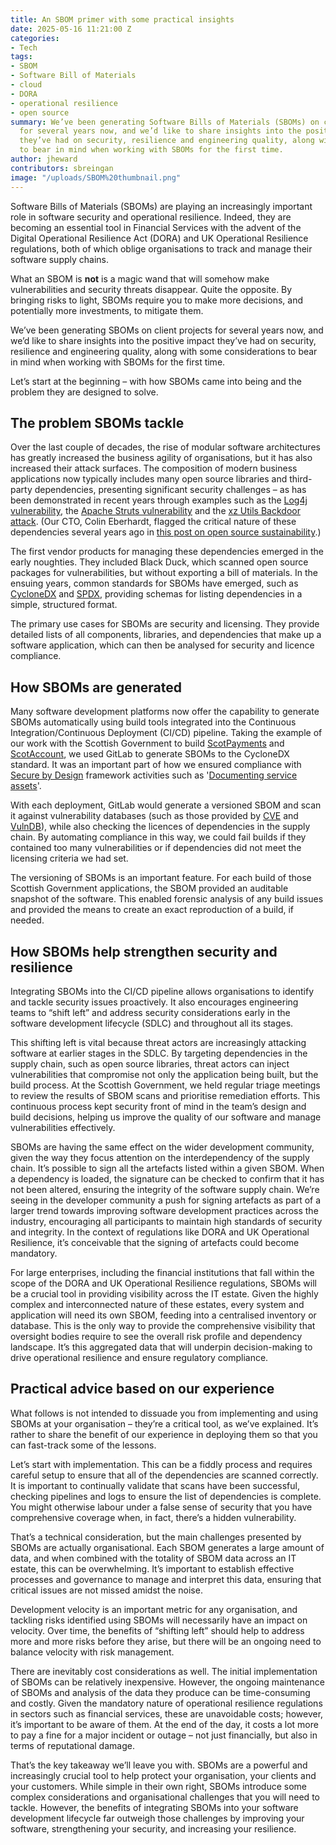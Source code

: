 ```yaml
---
title: An SBOM primer with some practical insights
date: 2025-05-16 11:21:00 Z
categories:
- Tech
tags:
- SBOM
- Software Bill of Materials
- cloud
- DORA
- operational resilience
- open source
summary: We’ve been generating Software Bills of Materials (SBOMs) on client projects
  for several years now, and we’d like to share insights into the positive impact
  they’ve had on security, resilience and engineering quality, along with some considerations
  to bear in mind when working with SBOMs for the first time.
author: jheward
contributors: sbreingan
image: "/uploads/SBOM%20thumbnail.png"
---
```


Software Bills of Materials (SBOMs) are playing an increasingly important role in software security and operational resilience. Indeed, they are becoming an essential tool in Financial Services with the advent of the Digital Operational Resilience Act (DORA) and UK Operational Resilience regulations, both of which oblige organisations to track and manage their software supply chains.

What an SBOM is **not** is a magic wand that will somehow make vulnerabilities and security threats disappear. Quite the opposite. By bringing risks to light, SBOMs require you to make more decisions, and potentially more investments, to mitigate them.

We’ve been generating SBOMs on client projects for several years now, and we’d like to share insights into the positive impact they’ve had on security, resilience and engineering quality, along with some considerations to bear in mind when working with SBOMs for the first time.

Let’s start at the beginning – with how SBOMs came into being and the problem they are designed to solve.

## The problem SBOMs tackle

Over the last couple of decades, the rise of modular software architectures has greatly increased the business agility of organisations, but it has also increased their attack surfaces. The composition of modern business applications now typically includes many open source libraries and third-party dependencies, presenting significant security challenges – as has been demonstrated in recent years through examples such as the [Log4j vulnerability](https://en.wikipedia.org/wiki/Log4Shell), the [Apache Struts vulnerability](https://en.wikipedia.org/wiki/Apache_Struts) and the [xz Utils Backdoor attack](https://en.wikipedia.org/wiki/XZ_Utils_backdoor). (Our CTO, Colin Eberhardt, flagged the critical nature of these dependencies several years ago in [this post on open source sustainability](https://blog.scottlogic.com/2021/12/20/open-source-sustainability.html).)

The first vendor products for managing these dependencies emerged in the early noughties. They included Black Duck, which scanned open source packages for vulnerabilities, but without exporting a bill of materials. In the ensuing years, common standards for SBOMs have emerged, such as [CycloneDX](https://cyclonedx.org/) and [SPDX](https://spdx.dev/), providing schemas for listing dependencies in a simple, structured format.

The primary use cases for SBOMs are security and licensing. They provide detailed lists of all components, libraries, and dependencies that make up a software application, which can then be analysed for security and licence compliance.

## How SBOMs are generated

Many software development platforms now offer the capability to generate SBOMs automatically using build tools integrated into the Continuous Integration/Continuous Deployment (CI/CD) pipeline. Taking the example of our work with the Scottish Government to build [ScotPayments](https://www.scottlogic.com/our-work/scottish-government-full-service-programme-delivery) and [ScotAccount](https://www.scottlogic.com/our-work/scottish-government-delivering-scotaccount), we used GitLab to generate SBOMs to the CycloneDX standard. It was an important part of how we ensured compliance with [Secure by Design](https://www.security.gov.uk/policy-and-guidance/secure-by-design/) framework activities such as '[Documenting service assets](https://www.security.gov.uk/policy-and-guidance/secure-by-design/activities/documenting-service-assets/)'.

With each deployment, GitLab would generate a versioned SBOM and scan it against vulnerability databases (such as those provided by [CVE](https://www.cve.org/) and [VulnDB](https://vuldb.com/)), while also checking the licences of dependencies in the supply chain. By automating compliance in this way, we could fail builds if they contained too many vulnerabilities or if dependencies did not meet the licensing criteria we had set.

The versioning of SBOMs is an important feature. For each build of those Scottish Government applications, the SBOM provided an auditable snapshot of the software. This enabled forensic analysis of any build issues and provided the means to create an exact reproduction of a build, if needed.

## How SBOMs help strengthen security and resilience

Integrating SBOMs into the CI/CD pipeline allows organisations to identify and tackle security issues proactively. It also encourages engineering teams to “shift left” and address security considerations early in the software development lifecycle (SDLC) and throughout all its stages.

This shifting left is vital because threat actors are increasingly attacking software at earlier stages in the SDLC. By targeting dependencies in the supply chain, such as open source libraries, threat actors can inject vulnerabilities that compromise not only the application being built, but the build process. At the Scottish Government, we held regular triage meetings to review the results of SBOM scans and prioritise remediation efforts. This continuous process kept security front of mind in the team’s design and build decisions, helping us improve the quality of our software and manage vulnerabilities effectively.

SBOMs are having the same effect on the wider development community, given the way they focus attention on the interdependency of the supply chain. It’s possible to sign all the artefacts listed within a given SBOM. When a dependency is loaded, the signature can be checked to confirm that it has not been altered, ensuring the integrity of the software supply chain. We’re seeing in the developer community a push for signing artefacts as part of a larger trend towards improving software development practices across the industry, encouraging all participants to maintain high standards of security and integrity. In the context of regulations like DORA and UK Operational Resilience, it’s conceivable that the signing of artefacts could become mandatory.

For large enterprises, including the financial institutions that fall within the scope of the DORA and UK Operational Resilience regulations, SBOMs will be a crucial tool in providing visibility across the IT estate. Given the highly complex and interconnected nature of these estates, every system and application will need its own SBOM, feeding into a centralised inventory or database. This is the only way to provide the comprehensive visibility that oversight bodies require to see the overall risk profile and dependency landscape. It’s this aggregated data that will underpin decision-making to drive operational resilience and ensure regulatory compliance.

## Practical advice based on our experience

What follows is not intended to dissuade you from implementing and using SBOMs at your organisation – they’re a critical tool, as we’ve explained. It’s rather to share the benefit of our experience in deploying them so that you can fast-track some of the lessons.

Let’s start with implementation. This can be a fiddly process and requires careful setup to ensure that all of the dependencies are scanned correctly. It is important to continually validate that scans have been successful, checking pipelines and logs to ensure the list of dependencies is complete. You might otherwise labour under a false sense of security that you have comprehensive coverage when, in fact, there’s a hidden vulnerability.

That’s a technical consideration, but the main challenges presented by SBOMs are actually organisational. Each SBOM generates a large amount of data, and when combined with the totality of SBOM data across an IT estate, this can be overwhelming. It’s important to establish effective processes and governance to manage and interpret this data, ensuring that critical issues are not missed amidst the noise.

Development velocity is an important metric for any organisation, and tackling risks identified using SBOMs will necessarily have an impact on velocity. Over time, the benefits of “shifting left” should help to address more and more risks before they arise, but there will be an ongoing need to balance velocity with risk management.

There are inevitably cost considerations as well. The initial implementation of SBOMs can be relatively inexpensive. However, the ongoing maintenance of SBOMs and analysis of the data they produce can be time-consuming and costly. Given the mandatory nature of operational resilience regulations in sectors such as financial services, these are unavoidable costs; however, it’s important to be aware of them. At the end of the day, it costs a lot more to pay a fine for a major incident or outage – not just financially, but also in terms of reputational damage.

That’s the key takeaway we’ll leave you with. SBOMs are a powerful and increasingly crucial tool to help protect your organisation, your clients and your customers. While simple in their own right, SBOMs introduce some complex considerations and organisational challenges that you will need to tackle. However, the benefits of integrating SBOMs into your software development lifecycle far outweigh those challenges by improving your software, strengthening your security, and increasing your resilience.